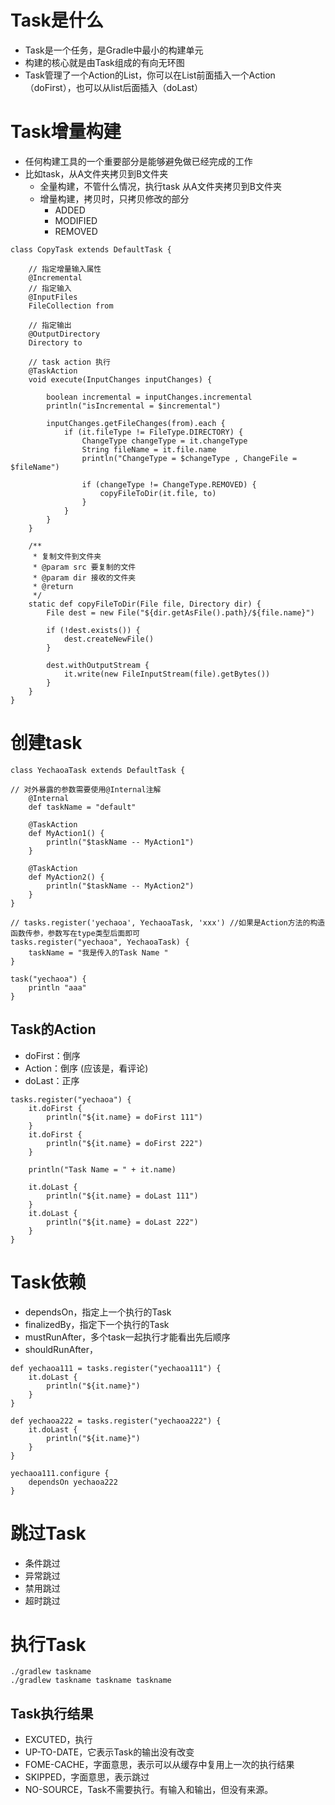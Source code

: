 # Task是什么
- Task是一个任务，是Gradle中最小的构建单元
- 构建的核心就是由Task组成的有向无环图
- Task管理了一个Action的List，你可以在List前面插入一个Action（doFirst），也可以从list后面插入（doLast）

# Task增量构建
- 任何构建工具的一个重要部分是能够避免做已经完成的工作
- 比如task，从A文件夹拷贝到B文件夹
    - 全量构建，不管什么情况，执行task 从A文件夹拷贝到B文件夹
    - 增量构建，拷贝时，只拷贝修改的部分
        - ADDED
        - MODIFIED
        - REMOVED

```
class CopyTask extends DefaultTask {

    // 指定增量输入属性
    @Incremental
    // 指定输入
    @InputFiles
    FileCollection from

    // 指定输出
    @OutputDirectory
    Directory to

    // task action 执行
    @TaskAction
    void execute(InputChanges inputChanges) {

        boolean incremental = inputChanges.incremental
        println("isIncremental = $incremental")

        inputChanges.getFileChanges(from).each {
            if (it.fileType != FileType.DIRECTORY) {
                ChangeType changeType = it.changeType
                String fileName = it.file.name
                println("ChangeType = $changeType , ChangeFile = $fileName")

                if (changeType != ChangeType.REMOVED) {
                    copyFileToDir(it.file, to)
                }
            }
        }
    }

    /**
     * 复制文件到文件夹
     * @param src 要复制的文件
     * @param dir 接收的文件夹
     * @return
     */
    static def copyFileToDir(File file, Directory dir) {
        File dest = new File("${dir.getAsFile().path}/${file.name}")

        if (!dest.exists()) {
            dest.createNewFile()
        }

        dest.withOutputStream {
            it.write(new FileInputStream(file).getBytes())
        }
    }
}
```

# 创建task
```
class YechaoaTask extends DefaultTask {

// 对外暴露的参数需要使用@Internal注解
    @Internal
    def taskName = "default"

    @TaskAction
    def MyAction1() {
        println("$taskName -- MyAction1")
    }

    @TaskAction
    def MyAction2() {
        println("$taskName -- MyAction2")
    }
}

// tasks.register('yechaoa', YechaoaTask, 'xxx') //如果是Action方法的构造函数传参，参数写在type类型后面即可
tasks.register("yechaoa", YechaoaTask) {
    taskName = "我是传入的Task Name "
}

task("yechaoa") {
    println "aaa"
}
```

## Task的Action
- doFirst：倒序
- Action：倒序 (应该是，看评论)
- doLast：正序

```
tasks.register("yechaoa") {
    it.doFirst {
        println("${it.name} = doFirst 111")
    }
    it.doFirst {
        println("${it.name} = doFirst 222")
    }

    println("Task Name = " + it.name)

    it.doLast {
        println("${it.name} = doLast 111")
    }
    it.doLast {
        println("${it.name} = doLast 222")
    }
}
```

# Task依赖
- dependsOn，指定上一个执行的Task
- finalizedBy，指定下一个执行的Task
- mustRunAfter，多个task一起执行才能看出先后顺序
- shouldRunAfter，

```
def yechaoa111 = tasks.register("yechaoa111") {
    it.doLast {
        println("${it.name}")
    }
}

def yechaoa222 = tasks.register("yechaoa222") {
    it.doLast {
        println("${it.name}")
    }
}

yechaoa111.configure {
    dependsOn yechaoa222
}
```

# 跳过Task
- 条件跳过
- 异常跳过
- 禁用跳过
- 超时跳过


# 执行Task
```
./gradlew taskname
./gradlew taskname taskname taskname
```

## Task执行结果
- EXCUTED，执行
- UP-TO-DATE，它表示Task的输出没有改变
- FOME-CACHE，字面意思，表示可以从缓存中复用上一次的执行结果
- SKIPPED，字面意思，表示跳过
- NO-SOURCE，Task不需要执行。有输入和输出，但没有来源。